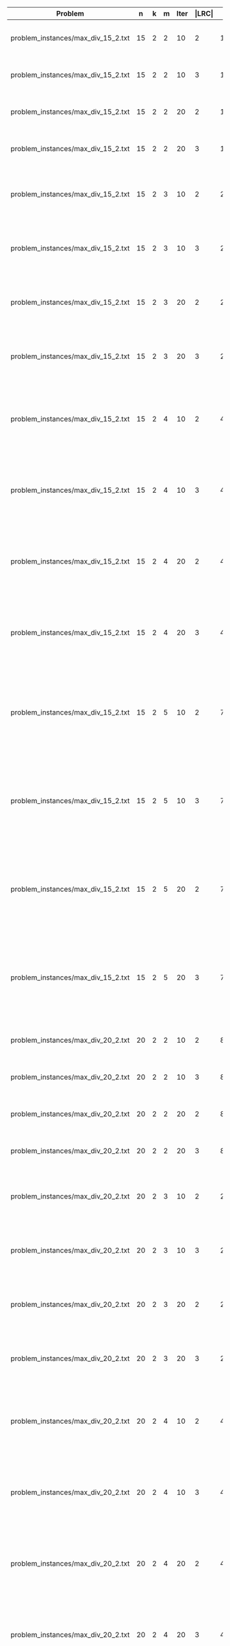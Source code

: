 |Problem|n|k|m|Iter|\|LRC\||z|S|CPU|
|---|---|---|---|---|---|---|---|---|
|problem_instances/max_div_15_2.txt|15|2|2|10|2|11.859|{0.58, 1.29}, {8.65, 9.98}|198|
|problem_instances/max_div_15_2.txt|15|2|2|10|3|11.859|{8.65, 9.98}, {0.58, 1.29}|219|
|problem_instances/max_div_15_2.txt|15|2|2|20|2|11.859|{0.58, 1.29}, {8.65, 9.98}|364|
|problem_instances/max_div_15_2.txt|15|2|2|20|3|11.859|{8.65, 9.98}, {0.58, 1.29}|457|
|problem_instances/max_div_15_2.txt|15|2|3|10|2|27.373|{8.65, 9.98}, {0.58, 1.29}, {9.11, 3.23}|444|
|problem_instances/max_div_15_2.txt|15|2|3|10|3|27.373|{8.65, 9.98}, {0.58, 1.29}, {9.11, 3.23}|511|
|problem_instances/max_div_15_2.txt|15|2|3|20|2|27.373|{8.65, 9.98}, {9.11, 3.23}, {0.58, 1.29}|915|
|problem_instances/max_div_15_2.txt|15|2|3|20|3|27.373|{8.65, 9.98}, {0.58, 1.29}, {9.11, 3.23}|1002|
|problem_instances/max_div_15_2.txt|15|2|4|10|2|49.827|{0.58, 1.29}, {0.16, 4.62}, {8.65, 9.98}, {9.11, 3.23}|1090|
|problem_instances/max_div_15_2.txt|15|2|4|10|3|49.827|{9.11, 3.23}, {0.16, 4.62}, {0.58, 1.29}, {8.65, 9.98}|1033|
|problem_instances/max_div_15_2.txt|15|2|4|20|2|49.827|{0.58, 1.29}, {8.65, 9.98}, {0.16, 4.62}, {9.11, 3.23}|2038|
|problem_instances/max_div_15_2.txt|15|2|4|20|3|49.827|{0.58, 1.29}, {0.16, 4.62}, {8.65, 9.98}, {9.11, 3.23}|2437|
|problem_instances/max_div_15_2.txt|15|2|5|10|2|79.130|{8.65, 9.98}, {0.58, 1.29}, {9.11, 3.23}, {0.16, 4.62}, {9.96, 8.17}|1625|
|problem_instances/max_div_15_2.txt|15|2|5|10|3|79.130|{8.65, 9.98}, {0.58, 1.29}, {9.11, 3.23}, {0.16, 4.62}, {9.96, 8.17}|1467|
|problem_instances/max_div_15_2.txt|15|2|5|20|2|79.130|{0.58, 1.29}, {8.65, 9.98}, {9.11, 3.23}, {0.16, 4.62}, {9.96, 8.17}|3253|
|problem_instances/max_div_15_2.txt|15|2|5|20|3|79.130|{8.65, 9.98}, {0.58, 1.29}, {9.11, 3.23}, {0.16, 4.62}, {9.96, 8.17}|3329|
|problem_instances/max_div_20_2.txt|20|2|2|10|2|8.510|{0.63, 5.96}, {8.67, 3.17}|215|
|problem_instances/max_div_20_2.txt|20|2|2|10|3|8.510|{0.63, 5.96}, {8.67, 3.17}|200|
|problem_instances/max_div_20_2.txt|20|2|2|20|2|8.510|{0.63, 5.96}, {8.67, 3.17}|385|
|problem_instances/max_div_20_2.txt|20|2|2|20|3|8.510|{0.63, 5.96}, {8.67, 3.17}|428|
|problem_instances/max_div_20_2.txt|20|2|3|10|2|21.996|{8.57, 8.36}, {0.63, 5.96}, {8.67, 3.17}|636|
|problem_instances/max_div_20_2.txt|20|2|3|10|3|21.996|{8.57, 8.36}, {0.63, 5.96}, {8.67, 3.17}|549|
|problem_instances/max_div_20_2.txt|20|2|3|20|2|21.996|{8.57, 8.36}, {0.63, 5.96}, {8.67, 3.17}|859|
|problem_instances/max_div_20_2.txt|20|2|3|20|3|21.996|{8.67, 3.17}, {0.63, 5.96}, {8.57, 8.36}|1060|
|problem_instances/max_div_20_2.txt|20|2|4|10|2|40.002|{8.57, 8.36}, {8.67, 3.17}, {1.16, 4.47}, {3.47, 9.43}|1031|
|problem_instances/max_div_20_2.txt|20|2|4|10|3|40.002|{1.16, 4.47}, {8.67, 3.17}, {8.57, 8.36}, {3.47, 9.43}|1251|
|problem_instances/max_div_20_2.txt|20|2|4|20|2|40.002|{1.16, 4.47}, {8.67, 3.17}, {8.57, 8.36}, {3.47, 9.43}|2642|
|problem_instances/max_div_20_2.txt|20|2|4|20|3|40.002|{8.57, 8.36}, {8.67, 3.17}, {1.16, 4.47}, {3.47, 9.43}|2986|
|problem_instances/max_div_20_2.txt|20|2|5|10|2|63.652|{0.63, 5.96}, {8.67, 3.17}, {3.47, 9.43}, {8.57, 8.36}, {1.97, 3.5}|1835|
|problem_instances/max_div_20_2.txt|20|2|5|10|3|63.652|{0.63, 5.96}, {8.67, 3.17}, {3.47, 9.43}, {1.97, 3.5}, {8.57, 8.36}|2271|
|problem_instances/max_div_20_2.txt|20|2|5|20|2|63.652|{0.63, 5.96}, {8.57, 8.36}, {1.97, 3.5}, {3.47, 9.43}, {8.67, 3.17}|3934|
|problem_instances/max_div_20_2.txt|20|2|5|20|3|63.652|{0.63, 5.96}, {1.97, 3.5}, {3.47, 9.43}, {8.67, 3.17}, {8.57, 8.36}|4418|
|problem_instances/max_div_30_2.txt|30|2|2|10|2|11.657|{9.84, 8.96}, {2.07, 0.27}|259|
|problem_instances/max_div_30_2.txt|30|2|2|10|3|11.657|{2.07, 0.27}, {9.84, 8.96}|347|
|problem_instances/max_div_30_2.txt|30|2|2|20|2|11.657|{2.07, 0.27}, {9.84, 8.96}|618|
|problem_instances/max_div_30_2.txt|30|2|2|20|3|11.657|{9.84, 8.96}, {2.07, 0.27}|594|
|problem_instances/max_div_30_2.txt|30|2|3|10|2|28.944|{2.07, 0.27}, {1.91, 9.6}, {9.84, 8.96}|692|
|problem_instances/max_div_30_2.txt|30|2|3|10|3|28.944|{2.07, 0.27}, {9.84, 8.96}, {1.91, 9.6}|753|
|problem_instances/max_div_30_2.txt|30|2|3|20|2|28.944|{2.07, 0.27}, {9.84, 8.96}, {1.91, 9.6}|1318|
|problem_instances/max_div_30_2.txt|30|2|3|20|3|28.944|{2.07, 0.27}, {9.84, 8.96}, {1.91, 9.6}|1577|
|problem_instances/max_div_30_2.txt|30|2|4|10|2|52.771|{2.07, 0.27}, {9.84, 8.96}, {8, 1.53}, {1.91, 9.6}|1552|
|problem_instances/max_div_30_2.txt|30|2|4|10|3|52.771|{2.07, 0.27}, {9.84, 8.96}, {1.91, 9.6}, {8, 1.53}|1876|
|problem_instances/max_div_30_2.txt|30|2|4|20|2|52.771|{2.07, 0.27}, {9.84, 8.96}, {1.91, 9.6}, {8, 1.53}|2832|
|problem_instances/max_div_30_2.txt|30|2|4|20|3|52.771|{2.07, 0.27}, {9.84, 8.96}, {8, 1.53}, {1.91, 9.6}|3839|
|problem_instances/max_div_30_2.txt|30|2|5|10|2|80.910|{2.07, 0.27}, {1.91, 9.6}, {9.84, 8.96}, {8, 1.53}, {0.65, 3.26}|3241|
|problem_instances/max_div_30_2.txt|30|2|5|10|3|80.910|{2.07, 0.27}, {1.91, 9.6}, {9.84, 8.96}, {8, 1.53}, {0.65, 3.26}|3202|
|problem_instances/max_div_30_2.txt|30|2|5|20|2|80.910|{9.84, 8.96}, {1.91, 9.6}, {8, 1.53}, {2.07, 0.27}, {0.65, 3.26}|4763|
|problem_instances/max_div_30_2.txt|30|2|5|20|3|80.910|{9.84, 8.96}, {0.65, 3.26}, {8, 1.53}, {1.91, 9.6}, {2.07, 0.27}|7162|
